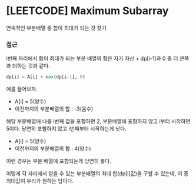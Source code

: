 # [LEETCODE] Maximum Subarray

연속적인 부분배열 중 합이 최대가 되는 것 찾기

### 접근

i번째 자리에서 합이 최대가 되는 부분 배열의 합은 자기 자신 + dp[i-1]과 0 중 더 큰쪽과 더하는 것과 같다.

```py
dp[i] = A[i] + max(dp[i-1], 0)
```

예를 들어보자.

- A[i] = 5(양수)
- 이전까지의 부분배열의 합 : -3(음수)

해당 부분배열에 나를 i번째 값을 포함하면 2, 부분배열에 포함하지 않고 i부터 시작하면 5이다. 당연히 포함하지 않고 i번째부터 시작하는게 낫다.

- A[i] = 5(양수)
- 이전까지의 부분배열의 합 : 4(양수)

이런 경우는 부분 배열에 포함되는게 당연히 좋다.

이렇게 각 자리에서 얻을 수 있는 부분배열의 최대 합(dp[i]값)을 구할 수 있는데, 이 중 최대값이 우리가 원하는 답이다.
